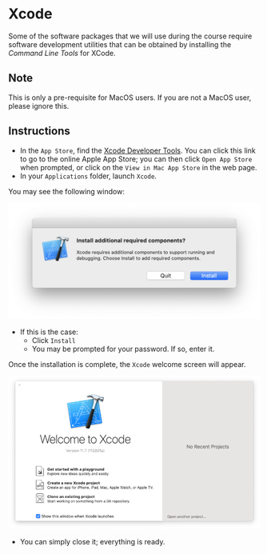 # Xcode

Some of the software packages that we will use during the course require software development utilities that can be obtained by installing the _Command Line Tools_ for XCode.

## Note

This is only a pre-requisite for MacOS users.
If you are not a MacOS user, please ignore this.

## Instructions

- In the `App Store`, find the [Xcode Developer Tools](https://apps.apple.com/gb/app/xcode/id497799835?mt=12).
  You can click this link to go to the online Apple App Store; you can then click `Open App Store` when prompted, or click on the `View in Mac App Store` in the web page.
- In your `Applications` folder, launch `Xcode`.

You may see the following window:

<img src="img/xcode_additional_components.png" alt="Install addditional required components?"></img>

- If this is the case:
    + Click `Install`
    + You may be prompted for your password. If so, enter it.

Once the installation is complete, the `Xcode` welcome screen will appear.

<img src="img/xcode_welcome_screen.png" alt="Xcode welcome screen"></img>

- You can simply close it; everything is ready.
